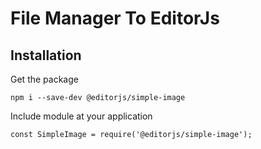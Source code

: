 # File Manager To EditorJs
<h2>Installation</h2>
<p>Get the package</p>
<code>npm i --save-dev @editorjs/simple-image</code>
<p>Include module at your application</p>
<code>const SimpleImage = require('@editorjs/simple-image');</code>
